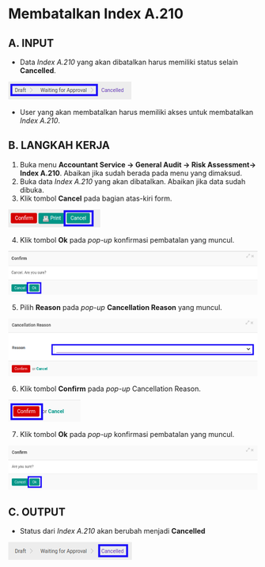 # Membatalkan Index A.210

## A. INPUT

* Data *Index A.210* yang akan dibatalkan harus memiliki status selain **Cancelled**.

![](../../../img/index-a210/status-selain-cancelled.png)

* User yang akan membatalkan harus memiliki akses untuk membatalkan *Index A.210*.

## B. LANGKAH KERJA

1. Buka menu **Accountant Service -> General Audit -> Risk Assessment-> Index A.210**. Abaikan jika sudah berada pada menu yang dimaksud.
2. Buka data *Index A.210* yang akan dibatalkan. Abaikan jika data sudah dibuka.
3. Klik tombol **Cancel** pada bagian atas-kiri form.

![](../../../img/index-a210/tombol-cancel.png)

4. Klik tombol **Ok** pada *pop-up* konfirmasi pembatalan yang muncul.

![](../../../img/index-a210/pop-up-konfirmasi-cancel.png)

5. Pilih **Reason** pada *pop-up* **Cancellation Reason** yang muncul.

![](../../../img/index-a210/pilihan-cancellation-reason.png)

6. Klik tombol **Confirm** pada *pop-up* Cancellation Reason.

![](../../../img/index-a210/tombol-confirm-cancel-reason.png)

7. Klik tombol **Ok** pada *pop-up* konfirmasi pembatalan yang muncul.

![](../../../img/index-a210/tombol-ok-confirm-cancel.png)

## C. OUTPUT

* Status dari *Index A.210* akan berubah menjadi **Cancelled**

![](../../../img/index-a210/status-cancelled.png)

